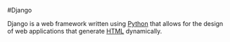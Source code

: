 #Django

Django is a web framework written using [Python](/wiki/Python) that allows for the design of web applications that generate [HTML](/wiki/HTML) dynamically.















